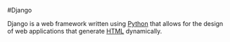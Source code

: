 #Django

Django is a web framework written using [Python](/wiki/Python) that allows for the design of web applications that generate [HTML](/wiki/HTML) dynamically.















